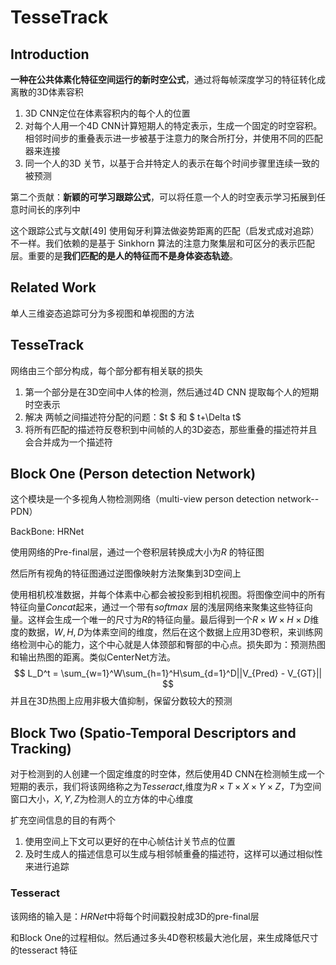 # TesseTrack

## Introduction

**一种在公共体素化特征空间运行的新时空公式**，通过将每帧深度学习的特征转化成离散的3D体素容积

1. 3D CNN定位在体素容积内的每个人的位置
2. 对每个人用一个4D CNN计算短期人的特定表示，生成一个固定的时空容积。相邻时间步的重叠表示进一步被基于注意力的聚合所打分，并使用不同的匹配器来连接
3. 同一个人的3D 关节，以基于合并特定人的表示在每个时间步骤里连续一致的被预测

第二个贡献：**新颖的可学习跟踪公式**，可以将任意一个人的时空表示学习拓展到任意时间长的序列中

这个跟踪公式与文献[49] 使用匈牙利算法做姿势距离的匹配（启发式成对追踪）不一样。我们依赖的是基于 Sinkhorn 算法的注意力聚集层和可区分的表示匹配层。重要的是**我们匹配的是人的特征而不是身体姿态轨迹**。

## Related Work

单人三维姿态追踪可分为多视图和单视图的方法

## TesseTrack

网络由三个部分构成，每个部分都有相关联的损失

1. 第一个部分是在3D空间中人体的检测，然后通过4D CNN 提取每个人的短期时空表示
2. 解决 两帧之间描述符分配的问题：$t $ 和 $ t+\Delta t$
3. 将所有匹配的描述符反卷积到中间帧的人的3D姿态，那些重叠的描述符并且会合并成为一个描述符

## Block One (Person detection Network)

这个模块是一个多视角人物检测网络（multi-view person detection network--PDN）

BackBone: HRNet

使用网络的Pre-final层，通过一个卷积层转换成大小为$R$ 的特征图

然后所有视角的特征图通过逆图像映射方法聚集到3D空间上

使用相机校准数据，并每个体素中心都会被投影到相机视图。将图像空间中的所有特征向量$Concat$起来，通过一个带有$softmax$ 层的浅层网络来聚集这些特征向量。这样会生成一个唯一的尺寸为$R$的特征向量。最后得到一个$R \times W \times H \times D$维度的数据，$W,H,D$为体素空间的维度，然后在这个数据上应用3D卷积，来训练网络检测中心的能力，这个中心就是人体颈部和臀部的中心点。损失即为：预测热图和输出热图的距离。类似CenterNet方法。
$$
L_D^t = \sum_{w=1}^W\sum_{h=1}^H\sum_{d=1}^D||V_{Pred} - V_{GT}||
$$
并且在3D热图上应用非极大值抑制，保留分数较大的预测

## Block Two (Spatio-Temporal Descriptors and Tracking)

对于检测到的人创建一个固定维度的时空体，然后使用4D CNN在检测帧生成一个短期的表示，我们将该网络称之为$Tesseract$,维度为$R \times T \times X \times Y \times Z$，$T$为空间窗口大小，$X,Y,Z$为检测人的立方体的中心维度

扩充空间信息的目的有两个

1. 使用空间上下文可以更好的在中心帧估计关节点的位置
2. 及时生成人的描述信息可以生成与相邻帧重叠的描述符，这样可以通过相似性来进行追踪

### Tesseract

该网络的输入是：$HRNet$中将每个时间戳投射成3D的pre-final层

和Block One的过程相似。然后通过多头4D卷积核最大池化层，来生成降低尺寸的tesseract 特征



